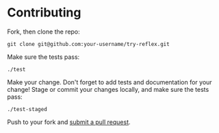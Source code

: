 # Contributing

Fork, then clone the repo:

    git clone git@github.com:your-username/try-reflex.git

Make sure the tests pass:

    ./test

Make your change. Don't forget to add tests and documentation for your change! Stage or commit your changes locally, and make sure the tests pass:

    ./test-staged

Push to your fork and [submit a pull request][pr].

[pr]: https://github.com/ryantrinkle/try-reflex/compare/

